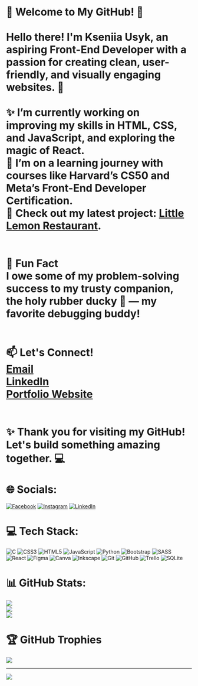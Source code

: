 <!---
UnicornDevCraft/UnicornDevCraft is a ✨ special ✨ repository because its `README.md` (this file) appears on your GitHub profile.
You can click the Preview link to take a look at your changes.
--->
# 🌟 Welcome to My GitHub! 🌟  <br><br>Hello there! I'm Kseniia Usyk, an aspiring **Front-End Developer** with a passion for creating clean, user-friendly, and visually engaging websites. 🚀  <br><br> ✨ I’m currently working on improving my skills in **HTML**, **CSS**, and **JavaScript**, and exploring the magic of **React**.  <br>🌱 I’m on a learning journey with courses like Harvard’s **CS50** and Meta’s **Front-End Developer Certification**.  <br>🔗 Check out my latest project: [Little Lemon Restaurant](https://unicorndevcraft.github.io/little-lemon/). <br><br><br>🌟 Fun Fact  <br>I owe some of my problem-solving success to my trusty companion, the **holy rubber ducky** 🐥 — my favorite debugging buddy!  <br><br><br> 📫 Let's Connect!  <br> [Email](mailto:kseniia.usyk@outlook.com) <br> [LinkedIn](www.linkedin.com/in/kseniia-usyk)  <br> [Portfolio Website](link-to-portfolio-website)  <br><br><br>✨ Thank you for visiting my GitHub! Let's build something amazing together. 💻<br>


# 🌐 Socials:
[![Facebook](https://img.shields.io/badge/Facebook-%231877F2.svg?logo=Facebook&logoColor=white)](https://facebook.com/kseniia.korovkina) [![Instagram](https://img.shields.io/badge/Instagram-%23E4405F.svg?logo=Instagram&logoColor=white)](https://instagram.com/kseniia.usyk) [![LinkedIn](https://img.shields.io/badge/LinkedIn-%230077B5.svg?logo=linkedin&logoColor=white)](https://linkedin.com/in/Kseniia-Usyk) 

# 💻 Tech Stack:
![C](https://img.shields.io/badge/c-%2300599C.svg?style=for-the-badge&logo=c&logoColor=white) ![CSS3](https://img.shields.io/badge/css3-%231572B6.svg?style=for-the-badge&logo=css3&logoColor=white) ![HTML5](https://img.shields.io/badge/html5-%23E34F26.svg?style=for-the-badge&logo=html5&logoColor=white) ![JavaScript](https://img.shields.io/badge/javascript-%23323330.svg?style=for-the-badge&logo=javascript&logoColor=%23F7DF1E) ![Python](https://img.shields.io/badge/python-3670A0?style=for-the-badge&logo=python&logoColor=ffdd54) ![Bootstrap](https://img.shields.io/badge/bootstrap-%238511FA.svg?style=for-the-badge&logo=bootstrap&logoColor=white) ![SASS](https://img.shields.io/badge/SASS-hotpink.svg?style=for-the-badge&logo=SASS&logoColor=white) ![React](https://img.shields.io/badge/react-%2320232a.svg?style=for-the-badge&logo=react&logoColor=%2361DAFB) ![Figma](https://img.shields.io/badge/figma-%23F24E1E.svg?style=for-the-badge&logo=figma&logoColor=white) ![Canva](https://img.shields.io/badge/Canva-%2300C4CC.svg?style=for-the-badge&logo=Canva&logoColor=white) ![Inkscape](https://img.shields.io/badge/Inkscape-e0e0e0?style=for-the-badge&logo=inkscape&logoColor=080A13) ![Git](https://img.shields.io/badge/git-%23F05033.svg?style=for-the-badge&logo=git&logoColor=white) ![GitHub](https://img.shields.io/badge/github-%23121011.svg?style=for-the-badge&logo=github&logoColor=white) ![Trello](https://img.shields.io/badge/Trello-%23026AA7.svg?style=for-the-badge&logo=Trello&logoColor=white) ![SQLite](https://img.shields.io/badge/sqlite-%2307405e.svg?style=for-the-badge&logo=sqlite&logoColor=white)
# 📊 GitHub Stats:
![](https://github-readme-stats.vercel.app/api?username=UnicornDevCraft&theme=omni&hide_border=true&include_all_commits=false&count_private=false)<br/>
![](https://github-readme-streak-stats.herokuapp.com/?user=UnicornDevCraft&theme=omni&hide_border=true)<br/>
![](https://github-readme-stats.vercel.app/api/top-langs/?username=UnicornDevCraft&theme=omni&hide_border=true&include_all_commits=false&count_private=false&layout=compact)

# 🏆 GitHub Trophies
![](https://github-profile-trophy.vercel.app/?username=UnicornDevCraft&theme=omni&no-frame=false&no-bg=true&margin-w=4)

---
[![](https://visitcount.itsvg.in/api?id=UnicornDevCraft&icon=10&color=10)](https://visitcount.itsvg.in)

<!-- Proudly created with GPRM ( https://gprm.itsvg.in ) -->
